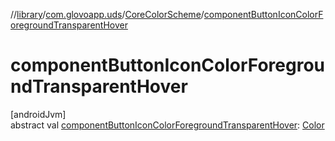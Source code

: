 //[library](../../../index.md)/[com.glovoapp.uds](../index.md)/[CoreColorScheme](index.md)/[componentButtonIconColorForegroundTransparentHover](component-button-icon-color-foreground-transparent-hover.md)

# componentButtonIconColorForegroundTransparentHover

[androidJvm]\
abstract val [componentButtonIconColorForegroundTransparentHover](component-button-icon-color-foreground-transparent-hover.md): [Color](https://developer.android.com/reference/kotlin/androidx/compose/ui/graphics/Color.html)
